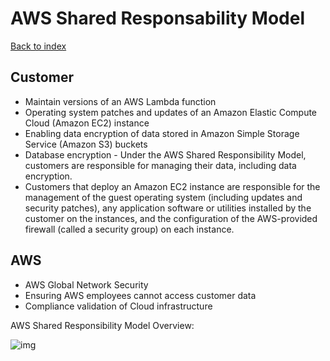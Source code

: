 # AWS Shared Responsability Model

[Back to index](Index.md)

## Customer

- Maintain versions of an AWS Lambda function
- Operating system patches and updates of an Amazon Elastic Compute Cloud (Amazon EC2) instance
- Enabling data encryption of data stored in Amazon Simple Storage Service (Amazon S3) buckets
- Database encryption - Under the AWS Shared Responsibility Model, customers are responsible for managing their data, including data encryption.
- Customers that deploy an Amazon EC2 instance are responsible for the management of the guest operating system (including updates and security patches), any application software or utilities installed by the customer on the instances, and the configuration of the AWS-provided firewall (called a security group) on each instance.

## AWS

- AWS Global Network Security
- Ensuring AWS employees cannot access customer data
- Compliance validation of Cloud infrastructure

AWS Shared Responsibility Model Overview:

![img](https://d1.awsstatic.com/security-center/Shared_Responsibility_Model_V2.59d1eccec334b366627e9295b304202faf7b899b.jpg)
